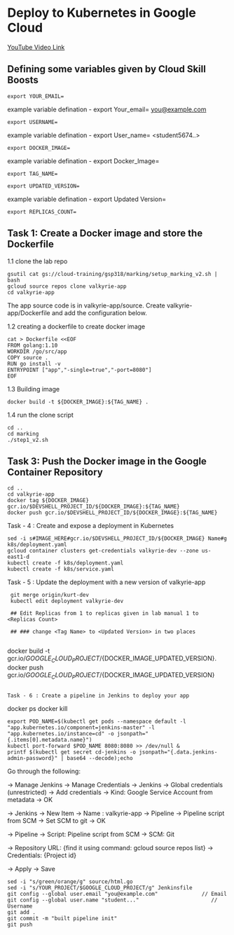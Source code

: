 # Deploy to Kubernetes in Google Cloud

[YouTube Video Link]()


## Defining some variables given by Cloud Skill Boosts

```
export YOUR_EMAIL=
```
example variable defination -  export Your_email= <you@example.com>
  
```
export USERNAME=
```
example variable defination - export User_name= <student5674..>

```
export DOCKER_IMAGE=
```
example variable defination - export Docker_Image=<Docker Image>

```
export TAG_NAME=
```
  
```
export UPDATED_VERSION=
```
example variable defination - export Updated Version=<Updated Version>

  
```
export REPLICAS_COUNT=
```
  
  
## Task 1: Create a Docker image and store the Dockerfile

1.1 clone the lab repo 
```
gsutil cat gs://cloud-training/gsp318/marking/setup_marking_v2.sh | bash
gcloud source repos clone valkyrie-app
cd valkyrie-app
```
The app source code is in valkyrie-app/source. Create valkyrie-app/Dockerfile and add the configuration below. 

1.2 creating a dockerfile to create docker image
```
cat > Dockerfile <<EOF
FROM golang:1.10
WORKDIR /go/src/app
COPY source .
RUN go install -v
ENTRYPOINT ["app","-single=true","-port=8080"]
EOF
```
1.3 Building image  
```
docker build -t ${DOCKER_IMAGE}:${TAG_NAME} .
```
1.4 run the clone script
```
cd ..
cd marking
./step1_v2.sh
```
## Task 3: Push the Docker image in the Google Container Repository
```
cd ..
cd valkyrie-app
docker tag ${DOCKER_IMAGE} gcr.io/$DEVSHELL_PROJECT_ID/${DOCKER_IMAGE}:${TAG_NAME}
docker push gcr.io/$DEVSHELL_PROJECT_ID/${DOCKER_IMAGE}:${TAG_NAME}
```
Task - 4 : Create and expose a deployment in Kubernetes
```
sed -i s#IMAGE_HERE#gcr.io/$DEVSHELL_PROJECT_ID/${DOCKER_IMAGE} Name#g k8s/deployment.yaml
gcloud container clusters get-credentials valkyrie-dev --zone us-east1-d
kubectl create -f k8s/deployment.yaml
kubectl create -f k8s/service.yaml
```
  Task - 5 : Update the deployment with a new version of valkyrie-app
 ```
  git merge origin/kurt-dev
  kubectl edit deployment valkyrie-dev
  
  ## Edit Replicas from 1 to replicas given in lab manual 1 to <Replicas Count>
  
  ## ### change <Tag Name> to <Updated Version> in two places
  
  ```
  docker build -t gcr.io/$GOOGLE_CLOUD_PROJECT/${DOCKER_IMAGE_UPDATED_VERSION}.
  docker push gcr.io/$GOOGLE_CLOUD_PROJECT/${DOCKER_IMAGE_UPDATED_VERSION}
  ```
  
  Task - 6 : Create a pipeline in Jenkins to deploy your app
  
  ```
  docker ps
  docker kill <container id>
  ```
  export POD_NAME=$(kubectl get pods --namespace default -l "app.kubernetes.io/component=jenkins-master" -l "app.kubernetes.io/instance=cd" -o jsonpath="{.items[0].metadata.name}")
kubectl port-forward $POD_NAME 8080:8080 >> /dev/null &
printf $(kubectl get secret cd-jenkins -o jsonpath="{.data.jenkins-admin-password}" | base64 --decode);echo
 ```
  Go through the following:

-> Manage Jenkins -> Manage Credentials -> Jenkins -> Global credentials (unrestricted) -> Add credentials -> Kind: Google Service Account from metadata -> OK

-> Jenkins -> New Item -> Name : valkyrie-app -> Pipeline -> Pipeline script from SCM -> Set SCM to git -> OK

-> Pipeline -> Script: Pipeline script from SCM -> SCM: Git

-> Repository URL: {find it using command: gcloud source repos list} -> Credentials: {Project id}

-> Apply -> Save
  
  ```
  sed -i "s/green/orange/g" source/html.go
sed -i "s/YOUR_PROJECT/$GOOGLE_CLOUD_PROJECT/g" Jenkinsfile
git config --global user.email "you@example.com"              // Email
git config --global user.name "student..."                       // Username
git add .
git commit -m "built pipeline init"
git push
  ```
